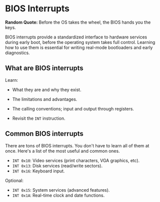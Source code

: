 # BIOS Interrupts

**Random Quote:** Before the OS takes the wheel, the BIOS hands you the keys.

BIOS interrupts provide a standardized interface to hardware services during early boot, before the operating system takes full control. Learning how to use them is essential for writing real-mode bootloaders and early diagnostics.

## What are BIOS interrupts
Learn:
+ What they are and why they exist.
+ The limitations and advantages.
+ The calling conventions; input and output through registers.

+ Revisit the `INT` instruction.

## Common BIOS interrupts
There are tons of BIOS interrupts. You don't have to learn all of them at once. Here's a list of the most useful and common ones.
+ `INT 0x10`: Video services (print characters, VGA graphics, etc).
+ `INT 0x13`: Disk services (read/write sectors).
+ `INT 0x16`: Keyboard input.

Optional:
+ `INT 0x15`: System services (advanced features).
+ `INT 0x1A`: Real-time clock and date functions.
